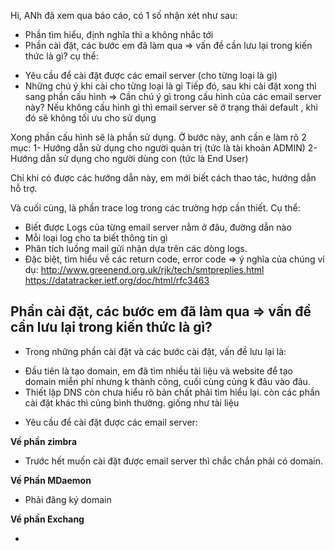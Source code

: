
Hi,
ANh đã xem qua báo cáo, có 1 số nhận xét như sau:
- Phần tìm hiểu, định nghĩa thì a không nhắc tới
- Phần cài đặt, các bước em đã làm qua => vấn đề cần lưu lại trong kiến thức là gì?
cụ thể:
+ Yêu cầu để cài đặt được các email server (cho từng loại là gì)
+ Những chú ý khi cài cho từng loại là gì
Tiếp đó, sau khi cài đặt xong thì sang phần cấu hình => Cần chú ý gì trong cấu hình của các email server này? Nếu không cấu hình gì thì email server sẽ ở trạng thái default , khi đó sẽ không tối ưu cho sử dụng

Xong phần cấu hình sẽ là phần sử dụng.
Ở bước này, anh cần e làm rõ 2 mục:
1- Hướng dẫn sử dụng cho người quản trị (tức là tài khoản ADMIN)
2- Hướng dẫn sử dụng cho người dùng con (tức là End User)

Chỉ khi có được các hướng dẫn này, em mới biết cách thao tác, hướng dẫn hỗ trợ.

Và cuối cùng, là phần trace log trong các trường hợp cần thiết. Cụ thể:
+ Biết được Logs của từng email server nằm ở đâu, đường dẫn nào
+ Mỗi loại log cho ta biết thông tin gì
+ Phân tích luồng mail gửi nhận dựa trên các dòng logs.
+ Đặc biệt, tìm hiểu về các return code, error code => ý nghĩa của chúng
ví dụ:
http://www.greenend.org.uk/rjk/tech/smtpreplies.html
https://datatracker.ietf.org/doc/html/rfc3463


## Phần cài đặt, các bước em đã làm qua => vấn đề cần lưu lại trong kiến thức là gì?

- Trong những phần cài đặt và các bước cài đặt, vấn đề lưu lại là:

+ Đầu tiên là tạo domain, em đã tìm nhiều tài liệu và website để tạo domain miễn phí nhưng k thành công, cuối cùng củng k đâu vào đâu.
+ Thiết lập DNS còn chưa hiểu rõ bản chất phải tìm hiểu lại. còn các phần cài đặt khác thì củng bình thường. giống như tài liệu

- Yêu cầu để cài đặt được các email server:

**Về phần zimbra**

+ Trước hết muốn cài đặt được email server thì chắc chắn phải có domain.

**Về Phần MDaemon**

+ Phải đăng ký domain 


**Về phần Exchang**

+































